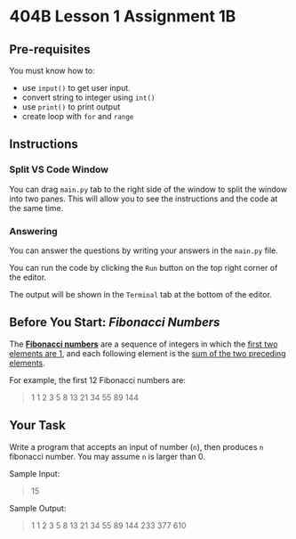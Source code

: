 # 404B Lesson 1 Assignment 1B

## Pre-requisites

You must know how to:

- use `input()` to get user input.
- convert string to integer using `int()`
- use `print()` to print output
- create loop with `for` and `range`

>
## Instructions

### Split VS Code Window

You can drag `main.py` tab to the right side of the window to split the window into two panes. This will allow you to see the instructions and the code at the same time.

### Answering

You can answer the questions by writing your answers in the `main.py` file.

You can run the code by clicking the `Run` button on the top right corner of the editor.

The output will be shown in the `Terminal` tab at the bottom of the editor.

## Before You Start: ***Fibonacci Numbers***

The <u>**Fibonacci numbers**</u> are a sequence of integers in which the <u>first two elements are 1</u>, and each following element is the <u>sum of the two preceding elements</u>.

For example, the first 12 Fibonacci numbers are:

> 1 1 2 3 5 8 13 21 34 55 89 144

## Your Task

Write a program that accepts an input of number (`n`), then produces `n` fibonacci number.
You may assume `n` is larger than 0.

Sample Input:
> 15

Sample Output:
> 1 1 2 3 5 8 13 21 34 55 89 144 233 377 610
